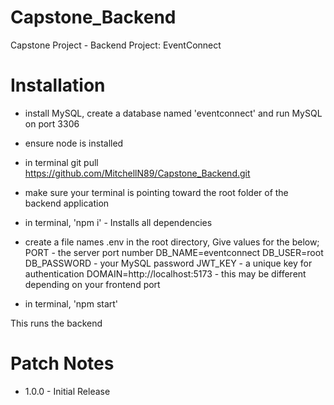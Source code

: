 # Capstone_Backend

Capstone Project - Backend
Project: EventConnect

# Installation

- install MySQL, create a database named 'eventconnect' and run MySQL on port 3306
- ensure node is installed
- in terminal git pull https://github.com/MitchellN89/Capstone_Backend.git
- make sure your terminal is pointing toward the root folder of the backend application
- in terminal, 'npm i' - Installs all dependencies
- create a file names .env in the root directory,
  Give values for the below;
  PORT - the server port number
  DB_NAME=eventconnect
  DB_USER=root
  DB_PASSWORD - your MySQL password
  JWT_KEY - a unique key for authentication
  DOMAIN=http://localhost:5173 - this may be different depending on your frontend port

- in terminal, 'npm start'

This runs the backend

# Patch Notes

- 1.0.0 - Initial Release
